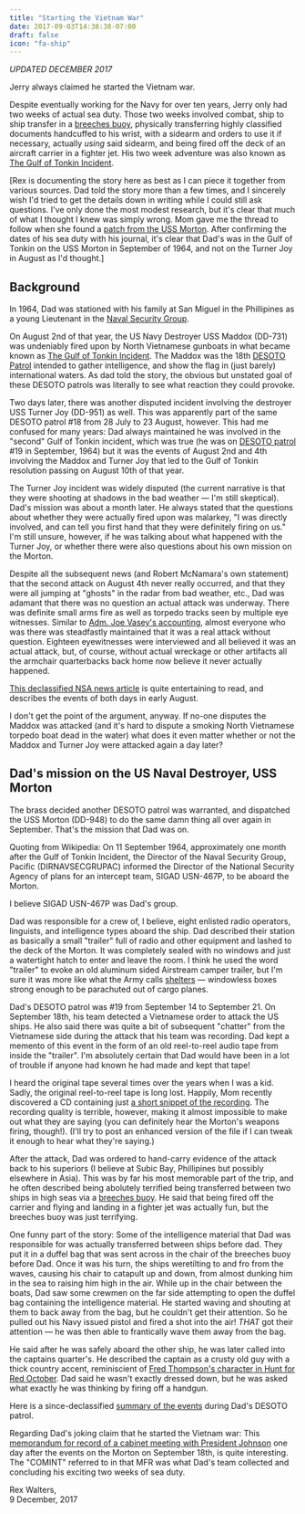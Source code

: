 ```yaml
---
title: "Starting the Vietnam War"
date: 2017-09-03T14:38:38-07:00
draft: false
icon: "fa-ship"
---
```


*UPDATED DECEMBER 2017*

Jerry always claimed he started the Vietnam war.
<!--more-->

Despite eventually working for the Navy for over ten years, Jerry only had two
weeks of actual sea duty. Those two weeks involved combat, ship to ship
transfer in a [breeches buoy](https://en.wikipedia.org/wiki/Breeches_buoy),
physically transferring highly classified documents handcuffed to his wrist,
with a sidearm and orders to use it if necessary, actually *using* said
sidearm, and being fired off the deck of an aircraft carrier in a fighter jet.
His two week adventure was also known as [The Gulf of Tonkin
Incident](https://en.wikipedia.org/wiki/Gulf_of_Tonkin_incident).

[Rex is documenting the story here as best as I can piece it together from various
sources. Dad told the story more than a few times, and I sincerely wish I'd
tried to get the details down in writing while I could still ask questions. I've only
done the most modest research, but it's clear that much of what I thought I knew was
simply wrong. Mom gave me the thread to follow when she found a
[patch from the
USS Morton](/img/IMG_0600.jpg). After confirming the dates of his sea duty with his journal, it's
clear that Dad's was in the Gulf of Tonkin on the USS Morton in September of 1964, and not
on the Turner Joy in August as I'd thought.]

## Background

In 1964, Dad was stationed with his family at San Miguel in the Phillipines as a young
Lieutenant in the [Naval Security
Group](https://en.wikipedia.org/w/index.php?title=Naval_Security_Group&oldid=799120810).

On August 2nd of that year, the US Navy Destroyer USS Maddox (DD-731) was undeniably fired
upon by North Vietnamese gunboats in what became known as [The Gulf of Tonkin
Incident](https://en.wikipedia.org/wiki/Gulf_of_Tonkin_incident). The Maddox was the
18th [DESOTO Patrol](https://en.wikipedia.org/wiki/DESOTO_patrol) intended to gather
intelligence, and show the flag in (just barely) international waters.  As dad told the
story, the obvious but unstated goal of these DESOTO patrols was literally to
see what reaction they could provoke.

Two days later, there was another disputed incident involving the destroyer USS
Turner Joy (DD-951) as well. This was apparently part of the same DESOTO patrol #18 from 28 July to
23 August, however. This had me confused for many years: Dad always maintained
he was involved in the "second" Gulf of Tonkin incident, which was true (he was
on [DESOTO patrol](https://en.wikipedia.org/wiki/DESOTO_patrol) #19 in
September, 1964) but it was the events of August 2nd and 4th involving the Maddox and
Turner Joy that led to the Gulf of Tonkin resolution passing on August 10th of that year.

The Turner Joy incident was widely disputed (the current narrative is that
they were shooting at shadows in the bad weather — I'm still skeptical). Dad's mission
was about a month later. He always stated that the questions about whether they were
actually fired upon was malarkey, "I was directly involved, and can tell you first hand
that they were definitely firing on us." I'm still unsure, however, if he was talking
about what happened with the Turner Joy, or whether there were also questions about his
own mission on the Morton.

Despite all the subsequent news (and Robert McNamara's own statement) that the second
attack on August 4th never really occurred, and that they were all jumping at "ghosts"
in the radar from bad weather, etc., Dad was adamant that there was no question an
actual attack was underway. There was definite small arms fire as well as torpedo
tracks seen by multiple eye witnesses.  Similar to [Adm. Joe Vasey's
accounting](https://youtu.be/rYKgqBeLcLs), almost everyone who was there was steadfastly
maintained that it was a real attack without question. Eighteen eyewitnesses were
interviewed and all believed it was an actual attack, but, of course, without actual
wreckage or other artifacts all the armchair quarterbacks back home now believe it
never actually happened.

[This declassified NSA news
article](https://www.nsa.gov/news-features/declassified-documents/gulf-of-tonkin/articles/assets/files/release-2/rel2_gulf_tonkin_incident_desoto.pdf)
is quite entertaining to read, and describes the events of both days in early August.

I don't get the point of the argument, anyway. If no-one disputes the Maddox was
attacked (and it's hard to dispute a smoking North Vietnamese torpedo boat dead in the
water) what does it even matter whether or not the Maddox and Turner Joy were attacked
again a day later?

## Dad's mission on the US Naval Destroyer, USS Morton

The brass decided another DESOTO patrol was warranted, and dispatched the
USS Morton (DD-948) to do the same damn thing all over again in September. That's the mission
that Dad was on.

Quoting from Wikipedia: On 11 September 1964, approximately one month after the Gulf of Tonkin Incident, the Director of the Naval Security Group, Pacific (DIRNAVSECGRUPAC) informed the Director of the National Security Agency of plans for an intercept team, SIGAD USN-467P, to be aboard the Morton.

I believe SIGAD USN-467P was Dad's group.

Dad was responsible for a crew of, I believe, eight enlisted radio operators,
linguists, and intelligence types aboard the ship. Dad described their station as
basically a small "trailer" full of radio and other equipment and lashed to the deck of the Morton. It was completely sealed
with no windows and just a watertight hatch to enter and leave the room. I think he
used the word "trailer" to evoke an old aluminum sided Airstream camper trailer, but
I'm sure it was more like what the Army calls
[shelters](http://www.gichner.us/asf.html) — windowless boxes strong enough to be
parachuted out of cargo planes.

Dad's DESOTO patrol was #19 from September 14 to September 21. On September 18th, his
team detected a Vietnamese order to attack the US ships. He also said there was quite a
bit of subsequent "chatter" from the Vietnamese side during the attack that his team
was recording. Dad kept a memento of this event in the form of an old reel-to-reel
audio tape from inside the "trailer". I'm absolutely certain that Dad would have been in a
lot of trouble if anyone had known he had made and kept that tape!

I heard the original tape several times over the years when I was a kid. Sadly, the
original reel-to-reel tape is long lost. Happily, Mom recently discovered a CD containing
just [a short snippet of the recording](/audio/Morton-recording-9-18-1964.mp4). The
recording quality is terrible, however, making it almost impossible to make out what
they are saying (you can definitely hear the Morton's weapons firing, though!). (I'll
try to post an enhanced version of the file if I can tweak it enough to hear what
they're saying.)

After the attack, Dad was ordered to hand-carry evidence of the attack back to his
superiors (I believe at Subic Bay, Phillipines but possibly elsewhere in Asia). This was
by far his most memorable part of the trip, and he often described being abolutely
terrified being transferred between two ships in high seas via a [breeches
buoy](https://en.wikipedia.org/wiki/Breeches_buoy). He said that being fired off the carrier and flying
and landing in a fighter jet was actually fun, but the breeches buoy was just terrifying.

One funny part of the story: Some of the intelligence material that Dad was responsible for was actually transferred between ships before dad. They put it in a duffel bag that was sent across in the chair of the breeches buoy before Dad. Once it was his turn, the ships weretilting to and fro from the waves, causing his chair to catapult up and down, from almost dunking him in the sea to raising him high in the air. While up in the chair between the boats, Dad saw some crewmen on the far side attempting to open the duffel bag containing the intelligence material. He started waving and shouting at them to back away from the bag, but he couldn't get their attention. So he pulled out his Navy issued pistol and fired a shot into the air! *THAT* got their attention — he was then able to frantically wave them away from the bag.

He said after he was safely aboard the other ship, he was later called into the captains quarter's. He described the captain as a crusty old guy with a thick country accent, reminiscient of [Fred Thompson's character in Hunt for Red October](https://media3.s-nbcnews.com/j/newscms/2015_45/843166/tdy_thompson4_151102_ac924e5d8429ae49952f3494a13c4689.today-inline-large.jpg). Dad said he wasn't exactly dressed down, but he was asked what exactly he was thinking by firing off a handgun.

Here is a since-declassified [summary of the events](https://www.nsa.gov/news-features/declassified-documents/gulf-of-tonkin/memoranda/assets/files/release-2/rel2_whiting_hughes_oct_19.pdf) during Dad's DESOTO patrol.

Regarding Dad's joking claim that he started the Vietnam war: This [memorandum for record of a cabinet meeting with President Johnson](https://www.cia.gov/library/readingroom/docs/CIA-RDP80B01676R001400050041-9.pdf) one day after the events on the Morton on September 18th, is quite interesting. The "COMINT" referred to in that MFR was what Dad's team collected and concluding his exciting two weeks of sea duty.


Rex Walters,<br />
9 December, 2017
